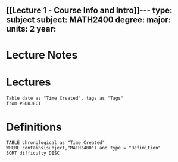 [[Lecture 1 - Course Info and Intro]]---
type: subject
subject: MATH2400
degree:
major:
units: 2
year:
---
# Lecture Notes



# Lectures

```dataview
Table date as "Time Created", tags as "Tags"
from #SUBJECT
```


# Definitions

```dataview
TABLE chronological as "Time Created"
WHERE contains(subject,"MATH2400") and type = "Definition"
SORT difficulty DESC
```